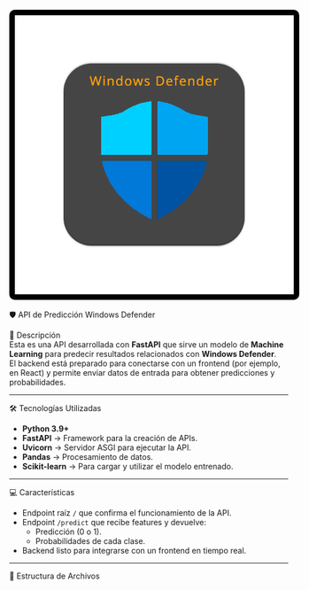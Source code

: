 <p align="center">
  <img src="https://github.com/davidlh24/ml-api-windowsdefender/blob/main/windefender.png" width="600" alt="Registro Usuario PHP" style="border-radius: 10px; background-color: #000000; padding: 10px;" />
</p>


🛡️ API de Predicción Windows Defender

🚀 Descripción  
Esta es una API desarrollada con **FastAPI** que sirve un modelo de **Machine Learning** para predecir resultados relacionados con **Windows Defender**.  
El backend está preparado para conectarse con un frontend (por ejemplo, en React) y permite enviar datos de entrada para obtener predicciones y probabilidades.

---

🛠️ Tecnologías Utilizadas  
- **Python 3.9+**  
- **FastAPI** → Framework para la creación de APIs.  
- **Uvicorn** → Servidor ASGI para ejecutar la API.  
- **Pandas** → Procesamiento de datos.  
- **Scikit-learn** → Para cargar y utilizar el modelo entrenado.  

---

💻 Características  
- Endpoint raíz `/` que confirma el funcionamiento de la API.  
- Endpoint `/predict` que recibe features y devuelve:  
  - Predicción (0 o 1).  
  - Probabilidades de cada clase.  
- Backend listo para integrarse con un frontend en tiempo real.  

---

📂 Estructura de Archivos  


